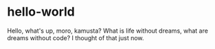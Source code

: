 # hello-world

Hello, what's up, moro, kamusta? 
What is life without dreams, what are dreams without code?
I thought of that just now.
